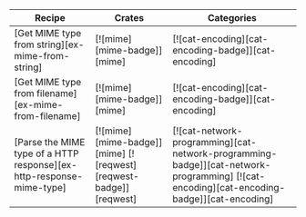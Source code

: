 | Recipe | Crates | Categories |
|--------|--------|------------|
| [Get MIME type from string][ex-mime-from-string] | [![mime][mime-badge]][mime] | [![cat-encoding][cat-encoding-badge]][cat-encoding] |
| [Get MIME type from filename][ex-mime-from-filename] | [![mime][mime-badge]][mime] | [![cat-encoding][cat-encoding-badge]][cat-encoding] |
| [Parse the MIME type of a HTTP response][ex-http-response-mime-type] | [![mime][mime-badge]][mime]  [![reqwest][reqwest-badge]][reqwest] | [![cat-network-programming][cat-network-programming-badge]][cat-network-programming]  [![cat-encoding][cat-encoding-badge]][cat-encoding] |
